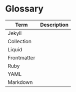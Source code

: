 # Glossary

| Term | Description |
| ---- | ----------- |
| Jekyll | |
| Collection | |
| Liquid | |
| Frontmatter | |
| Ruby | |
| YAML | |
| Markdown | |
